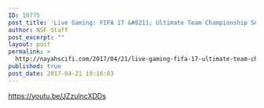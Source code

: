 ```yaml
---
ID: 10775
post_title: 'Live Gaming: FIFA 17 &#8211; Ultimate Team Championship Series Season 2 &#8211; ROW Region Group Stage and Knockout Rounds'
author: NSF Staff
post_excerpt: ""
layout: post
permalink: >
  http://nayahscifi.com/2017/04/21/live-gaming-fifa-17-ultimate-team-championship-series-season-2-row-region-group-stage-knockout-rounds/
published: true
post_date: 2017-04-21 19:16:03
---
```

https://youtu.be/JZzulncXDDs